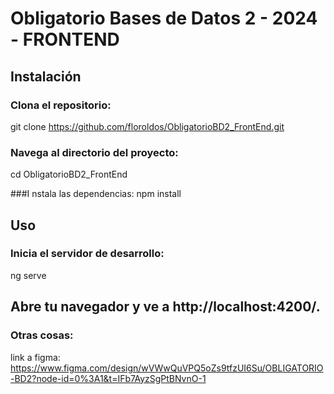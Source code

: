# Obligatorio Bases de Datos 2 - 2024 - FRONTEND

## Instalación

### Clona el repositorio:
git clone https://github.com/floroldos/ObligatorioBD2_FrontEnd.git

### Navega al directorio del proyecto:
cd ObligatorioBD2_FrontEnd

###I nstala las dependencias:
npm install

## Uso
### Inicia el servidor de desarrollo:
ng serve

## Abre tu navegador y ve a http://localhost:4200/.

### Otras cosas:
link a figma: https://www.figma.com/design/wVWwQuVPQ5oZs9tfzUI6Su/OBLIGATORIO-BD2?node-id=0%3A1&t=IFb7AyzSgPtBNvnO-1
